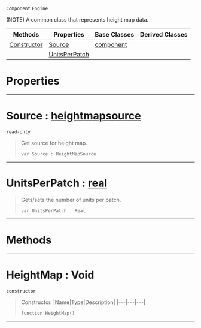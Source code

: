  `Component` `Engine`



(NOTE) A common class that represents height map data.

|Methods|Properties|Base Classes|Derived Classes|
|---|---|---|---|
|[Constructor](heightmap.md#heightmap-void)|[Source](heightmap.md#source-zilch-engine-docum)|[component](component.md)| |
| |[UnitsPerPatch](heightmap.md#unitsperpatch-zilch-engin)| | |


 #  Properties


---  
 #  Source : [heightmapsource](heightmapsource.md)

 `read-only`

> Get source for height map.
> ```TS:Nada
> var Source : HeightMapSource


---  
 #  UnitsPerPatch : [real](../nada_base_types/real.md)

> Gets/sets the number of units per patch.
> ```TS:Nada
> var UnitsPerPatch : Real


---  
 #  Methods


---  
 #  HeightMap : Void

 `constructor`

> Constructor.
> |Name|Type|Description|
> |---|---|---|
> ```TS:Nada
> function HeightMap()
> ``` 


---  
 

 